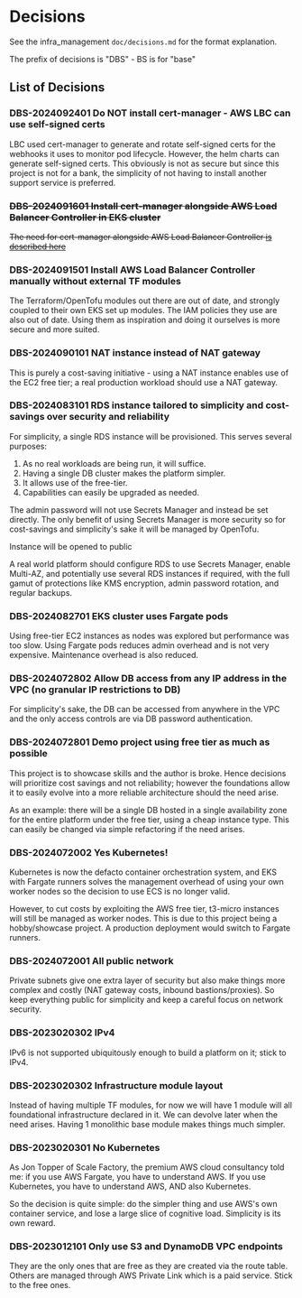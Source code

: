 # Decisions

See the infra_management `doc/decisions.md` for the format explanation.

The prefix of decisions is "DBS" - BS is for "base"

## List of Decisions

### DBS-2024092401 Do NOT install cert-manager - AWS LBC can use self-signed certs

LBC used cert-manager to generate and rotate self-signed certs for the webhooks it uses to monitor pod lifecycle. However, the helm charts can generate self-signed certs. This obviously is not as secure but since this project is not for a bank, the simplicity of not having to install another support service is preferred.

### ~~DBS-2024091601 Install cert-manager alongside AWS Load Balancer Controller in EKS cluster~~

~~The need for cert-manager alongside AWS Load Balancer Controller
[is described here](https://www.reddit.com/r/kubernetes/comments/1d2etqs/comment/l60ejlt/)~~

### DBS-2024091501 Install AWS Load Balancer Controller manually without external TF modules

The Terraform/OpenTofu modules out there are out of date, and strongly coupled to their own EKS set up modules. The IAM
policies they use are also out of date. Using them as inspiration and doing it ourselves is more secure and more suited.

### DBS-2024090101 NAT instance instead of NAT gateway

This is purely a cost-saving initiative - using a NAT instance enables use of the EC2 free tier; a real production
workload should use a NAT gateway.

### DBS-2024083101 RDS instance tailored to simplicity and cost-savings over security and reliability

For simplicity, a single RDS instance will be provisioned. This serves several purposes:

1) As no real workloads are being run, it will suffice.
2) Having a single DB cluster makes the platform simpler.
3) It allows use of the free-tier.
4) Capabilities can easily be upgraded as needed.

The admin password will not use Secrets Manager and instead be set directly. The only benefit of using Secrets Manager
is more security so for cost-savings and simplicity's sake it will be managed by OpenTofu.

Instance will be opened to public 

A real world platform should configure RDS to use Secrets Manager, enable Multi-AZ, and potentially use several RDS
instances if required, with the full gamut of protections like KMS encryption, admin password rotation, and regular
backups.

### DBS-2024082701 EKS cluster uses Fargate pods

Using free-tier EC2 instances as nodes was explored but performance was too slow. Using Fargate pods reduces admin
overhead and is not very expensive. Maintenance overhead is also reduced.

### DBS-2024072802 Allow DB access from any IP address in the VPC (no granular IP restrictions to DB)

For simplicity's sake, the DB can be accessed from anywhere in the VPC and the only access controls are via DB password
authentication.

### DBS-2024072801 Demo project using free tier as much as possible

This project is to showcase skills and the author is broke. Hence decisions will prioritize cost savings and not
reliability; however the foundations allow it to easily evolve into a more reliable architecture should the need arise.

As an example: there will be a single DB hosted in a single availability zone for the entire platform under the free
tier, using a cheap instance type. This can easily be changed via simple refactoring if the need arises.

### DBS-2024072002 Yes Kubernetes!

Kubernetes is now the defacto container orchestration system, and EKS with Fargate runners solves the management
overhead of using your own worker nodes so the decision to use ECS is no longer valid.

However, to cut costs by exploiting the AWS free tier, t3-micro instances will still be managed as worker nodes. This is
due to this project being a hobby/showcase project. A production deployment would switch to Fargate runners.

### DBS-2024072001 All public network

Private subnets give one extra layer of security but also make things more complex and costly (NAT gateway costs,
inbound bastions/proxies). So keep everything public for simplicity and keep a careful focus on network security.

### DBS-2023020302 IPv4

IPv6 is not supported ubiquitously enough to build a platform on it; stick to IPv4.

### DBS-2023020302 Infrastructure module layout

Instead of having multiple TF modules, for now we will have 1 module will all foundational infrastructure declared in
it. We can devolve later when the need arises. Having 1 monolithic base module makes things much simpler.

### DBS-2023020301 No Kubernetes

As Jon Topper of Scale Factory, the premium AWS cloud consultancy told me: if you use AWS Fargate, you have to
understand AWS. If you use Kubernetes, you have to understand AWS, AND also Kubernetes.

So the decision is quite simple: do the simpler thing and use AWS's own container service, and lose a large slice of
cognitive load. Simplicity is its own reward.

### DBS-2023012101 Only use S3 and DynamoDB VPC endpoints

They are the only ones that are free as they are created via the route table. Others are managed through AWS Private
Link which is a paid service. Stick to the free ones.
